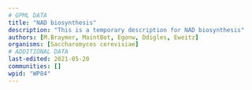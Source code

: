 ```yaml
---
# GPML DATA
title: "NAD biosynthesis"
description: "This is a temporary description for NAD biosynthesis"
authors: [M.Braymer, MaintBot, Egonw, Ddigles, Eweitz]
organisms: [Saccharomyces cerevisiae]
# ADDITIONAL DATA
last-edited: 2021-05-20
communities: []
wpid: "WP84"
---
```


